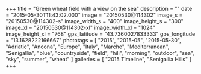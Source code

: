 +++
title = "Green wheat field with a view on the sea"
description = ""
date = "2015-05-30T11:43:02.000"
image = "20150530@114302"
image_s = "20150530@114302-s"
image_width_s = "400"
image_height_s = "300"
image_xl = "20150530@114302-xl"
image_width_xl = "1024"
image_height_xl = "768"
gps_latitude = "43.7360027833333"
gps_longitude = "13.1628222166667"
phototags = [ "2015", "2015-05", "2015-05-30", "Adriatic", "Ancona", "Europe", "Italy", "Marche", "Mediterranean", "Senigallia", "blue", "countryside", "field", "hill", "morning", "outdoor", "sea", "sky", "summer", "wheat" ]
galleries = [ "2015 Timeline", "Senigallia Hills" ]
+++
